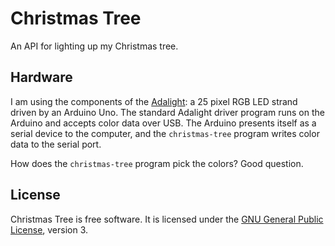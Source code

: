 # Christmas Tree

An API for lighting up my Christmas tree.

## Hardware

I am using the components of the [Adalight][adalight]: a 25 pixel RGB LED
strand driven by an Arduino Uno. The standard Adalight driver program runs on
the Arduino and accepts color data over USB. The Arduino presents itself as a
serial device to the computer, and the `christmas-tree` program writes color
data to the serial port.

How does the `christmas-tree` program pick the colors? Good question.

## License

Christmas Tree is free software. It is licensed under the
[GNU General Public License][gplv3], version 3.

[gplv3]:    https://www.gnu.org/licenses/gpl-3.0.html
[adalight]: https://learn.adafruit.com/adalight-diy-ambient-tv-lighting
